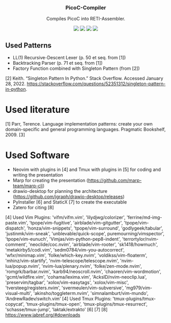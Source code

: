 <h3 align="center">PicoC-Compiler</h3>
<p align="center">Compiles PicoC into RETI-Assembler.</p>

<p align="center">
<a href="./LICENSE.md"><img src="https://img.shields.io/github/license/matthejue/PicoC-Compiler.svg"></a>
<img src="https://img.shields.io/github/issues/matthejue/PicoC-Compiler.svg">
<img src="http://ForTheBadge.com/images/badges/made-with-python.svg">
<img src="https://img.shields.io/badge/Maintained%3F-yes-green.svg">
</p>

## Used Patterns
- LL(1) Recursive-Descent Lexer (p. 50 et seq. from [1])
- Backtracking Parser (p. 71 et seq. from [1])
- Factory Function combined with Singleton Pattern (from [2])

[2] Keith. “Singleton Pattern In Python.” Stack Overflow. Accessed January 28, 2022. https://stackoverflow.com/questions/52351312/singleton-pattern-in-python.

# Used literature
[1] Parr, Terence. Language implementation patterns: create your own domain-specific and general programming languages. Pragmatic Bookshelf, 2009.
[3]


# Used Software
- Neovim with plugins in [4] and Tmux with plugins in [5] for coding and writing the presentation
- Marp for creating the presentation (https://github.com/marp-team/marp-cli)
- drawio-desktop for planning the architecture (https://github.com/jgraph/drawio-desktop/releases)
- PyInstaller [6] and StaticX [7] to create the executable
- Zatero for citing [8]

[4] Used Vim Plugins:
'vifm/vifm.vim', 'lilydjwg/colorizer', 'ferrine/md-img-paste.vim', 'tpope/vim-fugitive', 'airblade/vim-gitgutter', 'tpope/vim-dispatch', 'honza/vim-snippets', 'tpope/vim-surround', 'godlygeek/tabular', 'justinmk/vim-sneak', 'unblevable/quick-scope', puremourning/vimspector', 'tpope/vim-eunuch', 'Vimjas/vim-python-pep8-indent', 'terrortylor/nvim-comment', 'neoclide/coc.nvim', 'airblade/vim-rooter', 'sk1418/howmuch', 'metakirby5/codi.vim', 'sedm0784/vim-you-autocorrect', 'wfxr/minimap.vim', 'folke/which-key.nvim', 'voldikss/vim-floaterm', 'mhinz/vim-startify', 'nvim-telescope/telescope.nvim', 'nvim-lua/popup.nvim', 'nvim-lua/plenary.nvim', 'folke/zen-mode.nvim', 'romgrk/barbar.nvim', 'karb94/neoscroll.nvim', 'chaoren/vim-wordmotion', 'gcmt/wildfire.vim', 'cohama/lexima.vim', 'AckslD/nvim-neoclip.lua', 'preservim/tagbar', 'xolox/vim-easytags', 'xolox/vim-misc', 'tversteeg/registers.nvim', 'svermeulen/vim-subversive', 'mg979/vim-visual-multi', 'akinsho/toggleterm.nvim', 'simnalamburt/vim-mundo', 'AndrewRadev/switch.vim'
[4] Used Tmux Plugins:
'tmux-plugins/tmux-copycat', 'tmux-plugins/tmux-open', 'tmux-plugins/tmux-resurrect', 'schasse/tmux-jump', 'laktak/extrakto'
[6]
[7]
[8] https://www.jabref.org/#downloads
